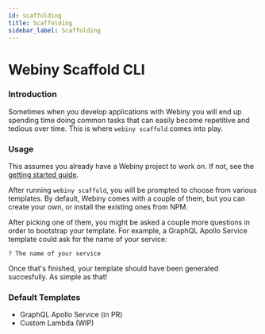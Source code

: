 ```yaml
---
id: scaffolding
title: Scaffolding
sidebar_label: Scaffolding
---
```


# Webiny Scaffold CLI

### Introduction
Sometimes when you develop applications with Webiny you will end up spending time doing common tasks that can easily become repetitive and tedious over time. This is where `webiny scaffold` comes into play.

### Usage
This assumes you already have a Webiny project to work on. If not, see the [getting started guide](/docs/get-started/quick-start).

After running `webiny scaffold`, you will be prompted to choose from various templates. By default, Webiny comes with a couple of them, but you can create your own, or install the existing ones from NPM.

After picking one of them, you might be asked a couple more questions in order to bootstrap your template. For example, a GraphQL Apollo Service template could ask for the name of your service:
```
? The name of your service
```

Once that's finished, your template should have been generated succesfully. As simple as that!

### Default Templates
* GraphQL Apollo Service (in PR)
* Custom Lambda (WIP)